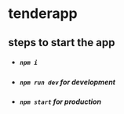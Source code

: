 # tenderapp

## steps to start the app
   - #####  `npm i`
   - #####  `npm run dev` for development
   - ##### `npm start` for production
